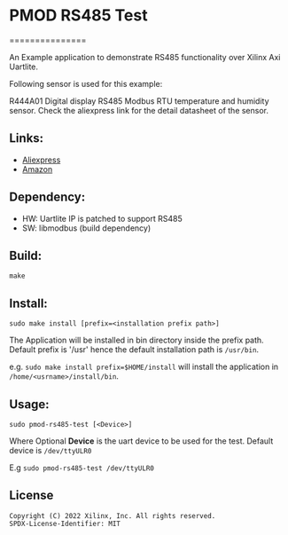 # PMOD RS485 Test
===============

An Example application to demonstrate RS485 functionality over Xilinx Axi Uartlite.

Following sensor is used for this example:

R444A01 Digital display RS485 Modbus RTU temperature and humidity sensor.
Check the aliexpress link for the detail datasheet of the sensor.

## Links:
- [Aliexpress](https://www.aliexpress.com/item/33054683552.html)
- [Amazon](https://www.amazon.com/Temperature-Humidity-Sensor-Display-Modbus/dp/B078NRYBVZ)

## Dependency:
- HW: Uartlite IP is patched to support RS485
- SW: libmodbus (build dependency)

## Build:

`make`

## Install:

`sudo make install [prefix=<installation prefix path>]`

The Application will be installed in bin directory inside the prefix path.
Default prefix is '/usr' hence the default installation path is `/usr/bin`.

e.g. `sudo make install prefix=$HOME/install` will install the application in `/home/<usrname>/install/bin`.

## Usage:

`sudo pmod-rs485-test [<Device>]`

Where Optional __**Device**__ is the uart device to be used for the test.
Default device is `/dev/ttyULR0`

E.g
`sudo pmod-rs485-test /dev/ttyULR0`

## License

```
Copyright (C) 2022 Xilinx, Inc. All rights reserved.
SPDX-License-Identifier: MIT
```
